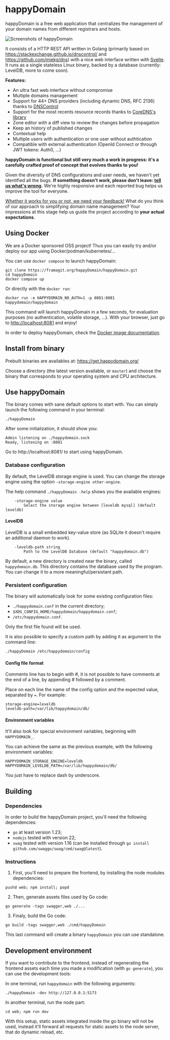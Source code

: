 happyDomain
===========

happyDomain is a free web application that centralizes the management of your domain names from different registrars and hosts.

![Screenshots of happyDomain](./docs/header.webp)

It consists of a HTTP REST API written in Golang (primarily based on https://stackexchange.github.io/dnscontrol/ and https://github.com/miekg/dns) with a nice web interface written with [Svelte](https://svelte.dev/).
It runs as a single stateless Linux binary, backed by a database (currently: LevelDB, more to come soon).

**Features:**

* An ultra fast web interface without compromise
* Multiple domains management
* Support for 44+ DNS providers (including dynamic DNS, RFC 2136) thanks to [DNSControl](https://stackexchange.github.io/dnscontrol/)
* Support for the most recents resource records thanks to [CoreDNS's library](https://github.com/miekg/dns)
* Zone editor with a diff view to review the changes before propagation
* Keep an history of published changes
* Contextual help
* Multiple users with authentication or one user without authtication
* Compatible with external authentication (OpenId Connect or through JWT tokens: Auth0, ...)

**happyDomain is functional but still very much a work in progress: it's a carefully crafted proof of concept that evolves thanks to you!**

Given the diversity of DNS configurations and user needs, we haven't yet identified all the bugs. **If something doesn't work, please don't leave: [tell us what's wrong](https://github.com/happyDomain/happydomain/issues).** We're highly responsive and each reported bug helps us improve the tool for everyone.

[Whether it works for you or not, we need your feedback!](https://feedback.happydomain.org/) What do you think of our approach to simplifying domain name management? Your impressions at this stage help us guide the project according to **your actual expectations**.


Using Docker
------------

We are a Docker sponsored OSS project! Thus you can easily try and/or deploy our app using Docker/podman/kubernetes/...

You can use `docker compose` to launch happyDomain:

```
git clone https://framagit.org/happyDomain/happyDomain.git
cd happyDomain
docker compose up
```

Or directly with the `docker run`:

```
docker run -e HAPPYDOMAIN_NO_AUTH=1 -p 8081:8081 happydomain/happydomain
```

This command will launch happyDomain in a few seconds, for evaluation purposes (no authentication, volatile storage, ...). With your browser, just go to <http://localhost:8081> and enjoy!

In order to deploy happyDomain, check the [Docker image documentation](https://hub.docker.com/r/happydomain/happydomain).


Install from binary
-------------------

Prebuilt binaries are availables at: <https://get.happydomain.org/>

Choose a directory (the latest version available, or `master`) and choose the binary that corresponds to your operating system and CPU architecture.


Use happyDomain
---------------

The binary comes with sane default options to start with.
You can simply launch the following command in your terminal:

```
./happyDomain
```

After some initialization, it should show you:

    Admin listening on ./happydomain.sock
    Ready, listening on :8081

Go to http://localhost:8081/ to start using happyDomain.


### Database configuration

By default, the LevelDB storage engine is used. You can change the storage engine using the option `-storage-engine other-engine`.

The help command `./happyDomain -help` shows you the available engines:

```
    -storage-engine value
    	Select the storage engine between [leveldb mysql] (default leveldb)
```

#### LevelDB

LevelDB is a small embedded key-value store (as SQLite it doesn't require an additional daemon to work).

```
    -leveldb-path string
    	Path to the LevelDB Database (default "happydomain.db")
```

By default, a new directory is created near the binary, called `happydomain.db`. This directory contains the database used by the program.
You can change it to a more meaningful/persistant path.


### Persistent configuration

The binary will automatically look for some existing configuration files:

* `./happydomain.conf` in the current directory;
* `$XDG_CONFIG_HOME/happydomain/happydomain.conf`;
* `/etc/happydomain.conf`.

Only the first file found will be used.

It is also possible to specify a custom path by adding it as argument to the command line:

```sh
./happyDomain /etc/happydomain/config
```

#### Config file format

Comments line has to begin with #, it is not possible to have comments at the end of a line, by appending # followed by a comment.

Place on each line the name of the config option and the expected value, separated by `=`. For example:

```
storage-engine=leveldb
leveldb-path=/var/lib/happydomain/db/
```

#### Environment variables

It'll also look for special environment variables, beginning with `HAPPYDOMAIN_`.

You can achieve the same as the previous example, with the following environment variables:

```
HAPPYDOMAIN_STORAGE_ENGINE=leveldb
HAPPYDOMAIN_LEVELDB_PATH=/var/lib/happydomain/db/
```

You just have to replace dash by underscore.


Building
--------

### Dependencies

In order to build the happyDomain project, you'll need the following dependencies:

* `go` at least version 1.23;
* `nodejs` tested with version 22;
* `swag` tested with version 1.16 (can be installed through `go install github.com/swaggo/swag/cmd/swag@latest`).


### Instructions

1. First, you'll need to prepare the frontend, by installing the node modules dependencies:

```
pushd web; npm install; popd
```

2. Then, generate assets files used by Go code:

```
go generate -tags swagger,web ./...
```

3. Finaly, build the Go code:

```
go build -tags swagger,web ./cmd/happyDomain
```

This last command will create a binary `happyDomain` you can use standalone.


Development environment
-----------------------

If you want to contribute to the frontend, instead of regenerating the frontend assets each time you made a modification (with `go generate`), you can use the development tools:

In one terminal, run `happydomain` with the following arguments:

```
./happyDomain -dev http://127.0.0.1:5173
```

In another terminal, run the node part:

```
cd web; npm run dev
```

With this setup, static assets integrated inside the go binary will not be used, instead it'll forward all requests for static assets to the node server, that do dynamic reload, etc.
